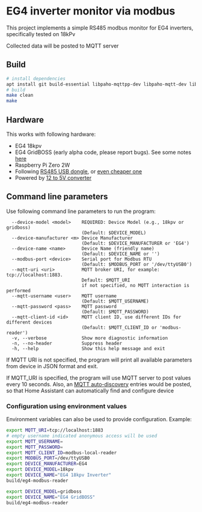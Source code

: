 # EG4 inverter monitor via modbus

This project implements a simple RS485 modbus monitor for EG4 inverters,
specifically tested on 18kPv

Collected data will be posted to MQTT server

## Build

```bash
# install dependencies
apt install git build-essential libpaho-mqttpp-dev libpaho-mqtt-dev libjsoncpp-dev libmodbus-dev libgtest-dev nodejs yq
# build
make clean
make
```

## Hardware

This works with following hardware:

- EG4 18kpv
- EG4 GridBOSS (early alpha code, please report bugs). See some notes [here](doc/gridBoss.md)
- Raspberry Pi Zero 2W
- Following [RS485 USB dongle](https://www.amazon.com/dp/B081MB6PN2), or [even cheaper one](https://www.amazon.com/dp/B00NKAJGZM)
- Powered by [12 to 5V converter](https://www.amazon.com/dp/B09TFLZMC2)

## Command line parameters

Use following command line parameters to run the program:

```text
  --device-model <model>    REQUIRED: Device Model (e.g., 18kpv or gridboss)
                            (Default: $DEVICE_MODEL)
  --device-manufacturer <m> Device Manufacturer
                            (Default: $DEVICE_MANUFACTURER or 'EG4')
  --device-name <name>      Device Name (friendly name)
                            (Default: $DEVICE_NAME or '')
  --modbus-port <device>    Serial port for Modbus RTU
                            (Default: $MODBUS_PORT or '/dev/ttyUSB0')
  --mqtt-uri <uri>          MQTT broker URI, for example: tcp://localhost:1883.
                            Default: $MQTT_URI
                            if not specified, no MQTT interaction is performed
  --mqtt-username <user>    MQTT username
                            (Default: $MQTT_USERNAME)
  --mqtt-password <pass>    MQTT password
                            (Default: $MQTT_PASSWORD)
  --mqtt-client-id <id>     MQTT client ID, use different IDs for different devices
                            (Default: $MQTT_CLIENT_ID or 'modbus-reader')
  -v, --verbose             Show more diagnostic information
  -n, --no-header           Suppress header
  -h, --help                Show this help message and exit
```

If MQTT URI is not specified, the program will print all available parameters from device
in JSON format and exit.

If MQTT_URI is specified, the program will use MQTT server to post values every 10 seconds.
Also, an [MQTT auto-discovery](https://www.home-assistant.io/integrations/mqtt/#mqtt-discovery)
entries would be posted, so that Home Assistant can automatically find and configure device

### Configuration using environment values

Environment variables can also be used to provide configuration. Example:

```bash
export MQTT_URI=tcp://localhost:1883
# empty username indicated anonymous access will be used
export MQTT_USERNAME=
export MQTT_PASSWORD=
export MQTT_CLIENT_ID=modbus-local-reader
export MODBUS_PORT=/dev/ttyUSB0
export DEVICE_MANUFACTURER=EG4
export DEVICE_MODEL=18kpv
export DEVICE_NAME="EG4 18kpv Inverter"
build/eg4-modbus-reader

export DEVICE_MODEL=gridboss
export DEVICE_NAME="EG4 GridBOSS"
build/eg4-modbus-reader 
```
